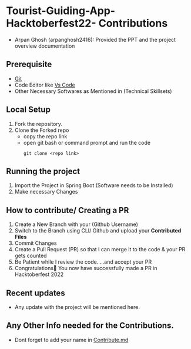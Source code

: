 # Tourist-Guiding-App-Hacktoberfest22- Contributions
* Arpan Ghosh (arpanghosh2416): Provided the PPT and the project overview documentation

## Prerequisite
* [Git](https://git-scm.com/downloads) 
* Code Editor like [Vs Code](https://code.visualstudio.com/download)
* Other Necessary Softwares as Mentioned in (Technical Skillsets)

## Local Setup

1. Fork the repository.
2. Clone the Forked repo
   * copy the repo link
   * open git bash or command prompt and run the code 
       ```
       git clone <repo link>
       ```
## Running the project
1. Import the Project in Spring Boot (Software needs to be Installed)
2. Make necessary Changes

## How to contribute/ Creating a PR
1. Create a New Branch with your (Github Username)
2. Switch to the Branch using CLI/ Github and upload your **Contributed Files**
3. Commit Changes
4. Create a Pull Request (PR) so that I can merge it to the code & your PR gets counted
5. Be Patient while I review the code.....and accept your PR
6. Congratulations🎉 You now have successfully made a PR in Hacktoberfest 2022

## Recent updates
* Any update with the project will be mentioned here.

## Any Other Info needed for the Contributions.
* Dont forget to add your name in [Contribute.md](https://github.com/dsc-iem/Tourist-Guiding-App-Hacktoberfest22/blob/main/CONTRIBUTE.md)
